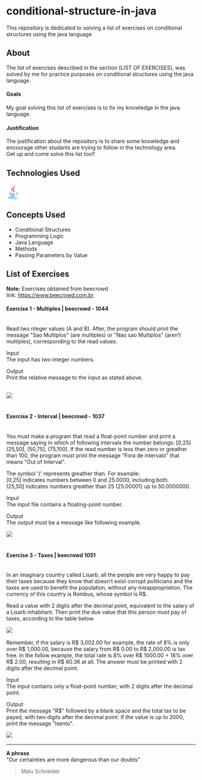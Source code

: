 # conditional-structure-in-java
This repository is dedicated to solving a list of exercises on conditional structures using the java language

## About
The list of exercises described in the section (LIST OF EXERCISES), was solved by me for practice purposes on conditional structures using the java language.<br>

#### Goals
My goal solving this list of exercises is to fix my knowledge in the java language.

#### Justification
The justification about the repository is to share some knowledge and encourage other studants are trying to follow in the technology area.<br>
Get up and come solve this list too!!

## Technologies Used
<div align="left">
  <img align="center" alt="Lary-java" height="40" width="35" src="https://raw.githubusercontent.com/devicons/devicon/master/icons/java/java-original.svg">
</div>

## Concepts Used
- Conditional Structures
- Programming Logic
- Java Language
- Methods
- Passing Parameters by Value

## List of Exercises

**Note:** Exercises obtained from beecrowd<br>
link: https://www.beecrowd.com.br

#### Exercise 1 - Multiples | beecrowd - 1044<br><br>

Read two nteger values (A and B). After, the program should print the message "Sao Multiplos" (are multiples) or "Nao sao Multiplos" (aren’t multiples), corresponding to the read values.<br>

Input<br>
The input has two integer numbers.<br>

Output<br>
Print the relative message to the input as stated above.<br><br>

![](https://media.discordapp.net/attachments/783801139375243286/963269602303967232/unknown.png)<br><br>

#### Exercise 2 - Interval | beecrowd - 1037<br><br>

You must make a program that read a float-point number and print a message saying in which of following intervals the number belongs: [0,25] (25,50], (50,75], (75,100]. If the read number is less than zero or greather than 100, the program must print the message “Fora de intervalo” that means "Out of Interval".<br>

The symbol '(' represents greather than. For example:<br>
[0,25] indicates numbers between 0 and 25.0000, including both.<br>
(25,50] indicates numbers greather than 25 (25.00001) up to 50.0000000.<br>

Input<br>
The input file contains a floating-point number.<br>

Output<br>
The output must be a message like following example.<br>

![](https://media.discordapp.net/attachments/783801139375243286/963271621949403216/unknown.png)<br><br>

#### Exercise 3 - Taxes | beecrowd 1051<br><br>

In an imaginary country called Lisarb, all the people are very happy to pay their taxes because they know that doesn’t exist corrupt politicians and the taxes are used to benefit the population, without any misappropriation. The currency of this country is Rombus, whose symbol is R$. <br>

Read a value with 2 digits after the decimal point, equivalent to the salary of a Lisarb inhabitant. Then print the due value that this person must pay of taxes, according to the table below.<br>

![](https://media.discordapp.net/attachments/783801139375243286/963272124246679612/unknown.png)<br>

Remember, if the salary is R$ 3,002.00 for example, the rate of 8% is only over R$ 1,000.00, because the salary from R$ 0.00 to R$ 2,000.00 is tax free. In the follow example, the total rate is 8% over R$ 1000.00 + 18% over R$ 2.00, resulting in R$ 80.36 at all. The answer must be printed with 2 digits after the decimal point.<br>

Input<br>
The input contains only a float-point number, with 2 digits after the decimal point.<br>

Output<br>
Print the message "R$" followed by a blank space and the total tax to be payed, with two digits after the decimal point. If the value is up to 2000, print the message "Isento".<br>

![](https://media.discordapp.net/attachments/783801139375243286/963272202915024906/unknown.png)<br>

---------------------------------------------------------
**A phrase**<br>
"Our certainties are more dangerous than our doubts"
> Malu Schneider

